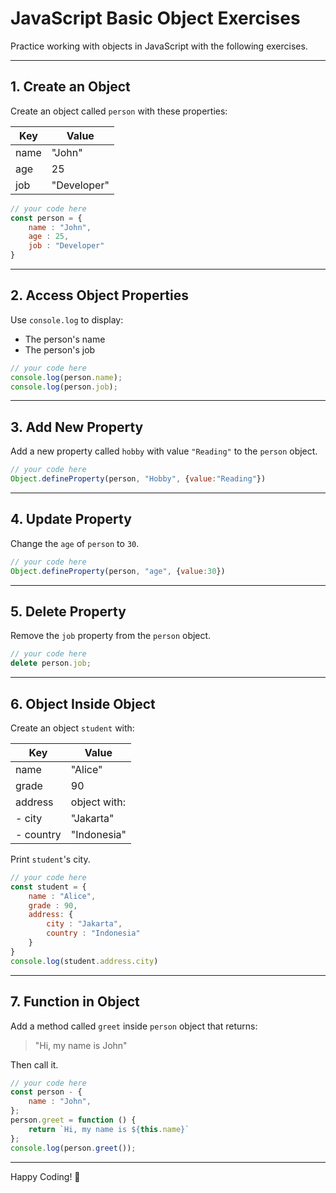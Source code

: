 
# JavaScript Basic Object Exercises

Practice working with objects in JavaScript with the following exercises.

---

## 1. Create an Object

Create an object called `person` with these properties:

| Key   | Value       |
|-------|-------------|
| name  | "John"      |
| age   | 25          |
| job   | "Developer" |

```javascript
// your code here
const person = {
    name : "John",
    age : 25,
    job : "Developer"
}
```

---

## 2. Access Object Properties

Use `console.log` to display:
- The person's name
- The person's job

```javascript
// your code here
console.log(person.name);
console.log(person.job);
```

---

## 3. Add New Property

Add a new property called `hobby` with value `"Reading"` to the `person` object.

```javascript
// your code here
Object.defineProperty(person, "Hobby", {value:"Reading"})
```

---

## 4. Update Property

Change the `age` of `person` to `30`.

```javascript
// your code here
Object.defineProperty(person, "age", {value:30})
```

---

## 5. Delete Property

Remove the `job` property from the `person` object.

```javascript
// your code here
delete person.job;
```

---

## 6. Object Inside Object

Create an object `student` with:

| Key     | Value              |
|---------|-------------------|
| name    | "Alice"           |
| grade   | 90                |
| address | object with:      |
| - city  | "Jakarta"         |
| - country | "Indonesia"     |

Print `student`'s city.

```javascript
// your code here
const student = {
    name : "Alice",
    grade : 90,
    address: {
        city : "Jakarta",
        country : "Indonesia"
    }
}
console.log(student.address.city)
```

---

## 7. Function in Object

Add a method called `greet` inside `person` object that returns:

> "Hi, my name is John"

Then call it.

```javascript
// your code here
const person - {
    name : "John",
};
person.greet = function () {
    return `Hi, my name is ${this.name}`
};
console.log(person.greet());
```

---

Happy Coding! 🚀
